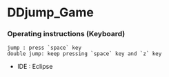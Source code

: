# DDjump_Game

### Operating instructions (Keyboard)
	jump : press `space` key
	double jump: keep pressing `space` key and `z` key
	
* IDE : Eclipse